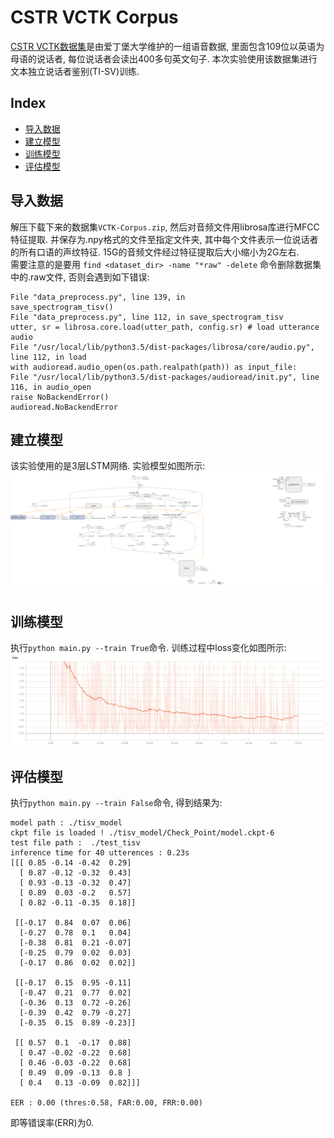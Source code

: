 # CSTR VCTK Corpus <!-- omit in toc -->
[CSTR VCTK数据集](https://datashare.is.ed.ac.uk/handle/10283/2651)是由爱丁堡大学维护的一组语音数据, 里面包含109位以英语为母语的说话者, 每位说话者会读出400多句英文句子. 本次实验使用该数据集进行文本独立说话者鉴别(TI-SV)训练.

## Index <!-- omit in toc -->
- [导入数据](#导入数据)
- [建立模型](#建立模型)
- [训练模型](#训练模型)
- [评估模型](#评估模型)

## 导入数据
解压下载下来的数据集`VCTK-Corpus.zip`, 然后对音频文件用librosa库进行MFCC特征提取. 并保存为.npy格式的文件至指定文件夹, 其中每个文件表示一位说话者的所有口语的声纹特征. 15G的音频文件经过特征提取后大小缩小为2G左右.  
需要注意的是要用 `find <dataset_dir> -name "*raw" -delete` 命令删除数据集中的.raw文件, 否则会遇到如下错误:

```
File "data_preprocess.py", line 139, in 
save_spectrogram_tisv()
File "data_preprocess.py", line 112, in save_spectrogram_tisv
utter, sr = librosa.core.load(utter_path, config.sr) # load utterance audio
File "/usr/local/lib/python3.5/dist-packages/librosa/core/audio.py", line 112, in load
with audioread.audio_open(os.path.realpath(path)) as input_file:
File "/usr/local/lib/python3.5/dist-packages/audioread/init.py", line 116, in audio_open
raise NoBackendError()
audioread.NoBackendError
```

## 建立模型
该实验使用的是3层LSTM网络. 实验模型如图所示:  
![graph](img/graph.png)

## 训练模型
执行`python main.py --train True`命令. 训练过程中loss变化如图所示:  
![loss](img/loss.png)


## 评估模型
执行`python main.py --train False`命令, 得到结果为:  
```
model path : ./tisv_model
ckpt file is loaded ! ./tisv_model/Check_Point/model.ckpt-6
test file path :  ./test_tisv
inference time for 40 utterences : 0.23s
[[[ 0.85 -0.14 -0.42  0.29]
  [ 0.87 -0.12 -0.32  0.43]
  [ 0.93 -0.13 -0.32  0.47]
  [ 0.89  0.03 -0.2   0.57]
  [ 0.82 -0.11 -0.35  0.18]]

 [[-0.17  0.84  0.07  0.06]
  [-0.27  0.78  0.1   0.04]
  [-0.38  0.81  0.21 -0.07]
  [-0.25  0.79  0.02  0.03]
  [-0.17  0.86  0.02  0.02]]

 [[-0.17  0.15  0.95 -0.11]
  [-0.47  0.21  0.77  0.02]
  [-0.36  0.13  0.72 -0.26]
  [-0.39  0.42  0.79 -0.27]
  [-0.35  0.15  0.89 -0.23]]

 [[ 0.57  0.1  -0.17  0.88]
  [ 0.47 -0.02 -0.22  0.68]
  [ 0.46 -0.03 -0.22  0.68]
  [ 0.49  0.09 -0.13  0.8 ]
  [ 0.4   0.13 -0.09  0.82]]]

EER : 0.00 (thres:0.58, FAR:0.00, FRR:0.00)
```
即等错误率(ERR)为0.